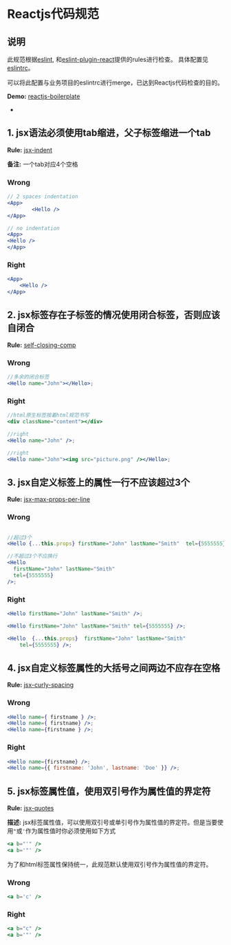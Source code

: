 # Reactjs代码规范

## 说明
此规范根据[eslint](http://eslint.org/), 和[eslint-plugin-react](https://github.com/yannickcr/eslint-plugin-react)提供的rules进行检查。
具体配置见[eslintrc](https://github.com/bizfe/Code-Style/blob/master/react/eslintrc)。

可以将此配置与业务项目的eslintrc进行merge，已达到Reactjs代码检查的目的。

**Demo:** [reactjs-boilerplate](https://github.com/bizfe/reactjs-boilerplate)

-

## 1. jsx语法必须使用tab缩进，父子标签缩进一个tab
**Rule:** [jsx-indent](https://github.com/yannickcr/eslint-plugin-react/blob/master/docs/rules/jsx-indent.md)

**备注:** 一个tab对应4个空格

### Wrong
```jsx
// 2 spaces indentation
<App>
		<Hello />
</App>

// no indentation
<App>
<Hello />
</App>
```
### Right
```jsx 
<App>
	<Hello />
</App>	
```

## 2. jsx标签存在子标签的情况使用闭合标签，否则应该自闭合

**Rule:** [self-closing-comp](https://github.com/yannickcr/eslint-plugin-react/blob/master/docs/rules/self-closing-comp.md)

### Wrong
```jsx
//多余的闭合标签
<Hello name="John"></Hello>;
```

### Right
```jsx 
//html原生标签按着html规范书写
<div className="content"></div>	

//right
<Hello name="John" />;

//right
<Hello name="John"><img src="picture.png" /></Hello>;
```

## 3. jsx自定义标签上的属性一行不应该超过3个
**Rule:** [jsx-max-props-per-line](https://github.com/yannickcr/eslint-plugin-react/blob/master/docs/rules/jsx-max-props-per-line.md)

### Wrong
```jsx

//超过3个
<Hello {...this.props} firstName="John" lastName="Smith"  tel={5555555} />;

//不超过3个不应换行
<Hello
  firstName="John" lastName="Smith"
  tel={5555555}
/>;
```

### Right
```jsx 
<Hello firstName="John" lastName="Smith" />;

<Hello firstName="John" lastName="Smith" tel={5555555} />;

<Hello  {...this.props}  firstName="John" lastName="Smith" 
	tel={5555555} />;
```
## 4. jsx自定义标签属性的大括号之间两边不应存在空格
**Rule:** [jsx-curly-spacing](https://github.com/yannickcr/eslint-plugin-react/blob/master/docs/rules/jsx-curly-spacing.md)

### Wrong
```jsx
<Hello name={ firstname } />;
<Hello name={ firstname} />;
<Hello name={firstname } />;
```

### Right
```jsx 
<Hello name={firstname} />;
<Hello name={{ firstname: 'John', lastname: 'Doe' }} />;
```
## 5. jsx标签属性值，使用双引号作为属性值的界定符

**Rule:** [jsx-quotes](http://eslint.org/docs/rules/jsx-quotes)

**描述:** jsx标签属性值，可以使用双引号或单引号作为属性值的界定符。但是当要使用`"`或`'`作为属性值时你必须使用如下方式
```jsx
<a b="'" />
<a b='"' />
```
为了和html标签属性保持统一，此规范默认使用双引号作为属性值的界定符。

### Wrong
```jsx
<a b='c' />

```

### Right
```jsx 
<a b="c" />
<a b='"' />
```